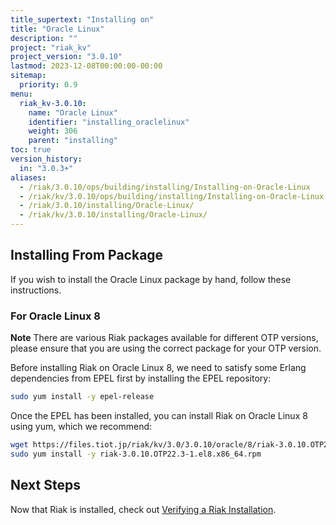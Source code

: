```yaml
---
title_supertext: "Installing on"
title: "Oracle Linux"
description: ""
project: "riak_kv"
project_version: "3.0.10"
lastmod: 2023-12-08T00:00:00-00:00
sitemap:
  priority: 0.9
menu:
  riak_kv-3.0.10:
    name: "Oracle Linux"
    identifier: "installing_oraclelinux"
    weight: 306
    parent: "installing"
toc: true
version_history:
  in: "3.0.3+"
aliases:
  - /riak/3.0.10/ops/building/installing/Installing-on-Oracle-Linux
  - /riak/kv/3.0.10/ops/building/installing/Installing-on-Oracle-Linux
  - /riak/3.0.10/installing/Oracle-Linux/
  - /riak/kv/3.0.10/installing/Oracle-Linux/
---
```


[install source index]: {{<baseurl>}}riak/kv/3.0.10/setup/installing/source
[install source erlang]: {{<baseurl>}}riak/kv/3.0.10/setup/installing/source/erlang
[install verify]: {{<baseurl>}}riak/kv/3.0.10/setup/installing/verify

## Installing From Package

If you wish to install the Oracle Linux package by hand, follow these
instructions.

### For Oracle Linux 8

**Note** There are various Riak packages available for different OTP versions, please ensure that you are using the correct package for your OTP version.

Before installing Riak on Oracle Linux 8, we need to satisfy some Erlang dependencies
from EPEL first by installing the EPEL repository:

```bash
sudo yum install -y epel-release
```

Once the EPEL has been installed, you can install Riak on Oracle Linux 8 using yum, which we recommend:

```bash
wget https://files.tiot.jp/riak/kv/3.0/3.0.10/oracle/8/riak-3.0.10.OTP22.3-1.el8.x86_64.rpm
sudo yum install -y riak-3.0.10.OTP22.3-1.el8.x86_64.rpm
```

## Next Steps

Now that Riak is installed, check out [Verifying a Riak Installation][install verify].

